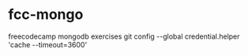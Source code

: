 # fcc-mongo
freecodecamp mongodb exercises 
git config --global credential.helper 'cache --timeout=3600'